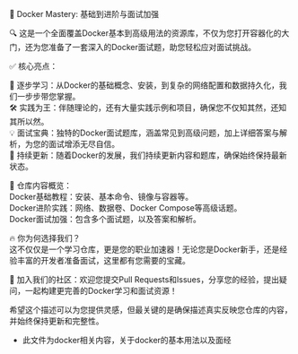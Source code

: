 🐳 Docker Mastery: 基础到进阶与面试加强

🔍 这是一个全面覆盖Docker基本到高级用法的资源库，不仅为您打开容器化的大门，还为您准备了一套深入的Docker面试题，助您轻松应对面试挑战。

✅ 核心亮点：

🏁 逐步学习：从Docker的基础概念、安装，到复杂的网络配置和数据持久化，我们一步步带您掌握。<br>
🛠 实践为王：伴随理论的，还有大量实践示例和项目，确保您不仅知其然，还知其所以然。<br>
💡 面试宝典：独特的Docker面试题库，涵盖常见到高级问题，加上详细答案与解析，为您的面试增添无尽自信。<br>
🔄 持续更新：随着Docker的发展，我们持续更新内容和题库，确保始终保持最新状态。<br>

🔗 仓库内容概览：<br>
Docker基础教程：安装、基本命令、镜像与容器等。<br>
Docker进阶实践：网络、数据卷、Docker Compose等高级话题。<br>
Docker面试加强：包含多个面试题，以及答案和解析。<br>

🔥 你为何选择我们？<br>
这不仅仅是一个学习仓库，更是您的职业加速器！无论您是Docker新手，还是经验丰富的开发者准备面试，这里都有您需要的宝藏。

🤝 加入我们的社区：欢迎您提交Pull Requests和Issues，分享您的经验，提出疑问，一起构建更完善的Docker学习和面试资源！

希望这个描述可以为您提供灵感，但最关键的是确保描述真实反映您仓库的内容，并始终保持更新和完整性。

- 此文件为docker相关内容，关于docker的基本用法以及面经
